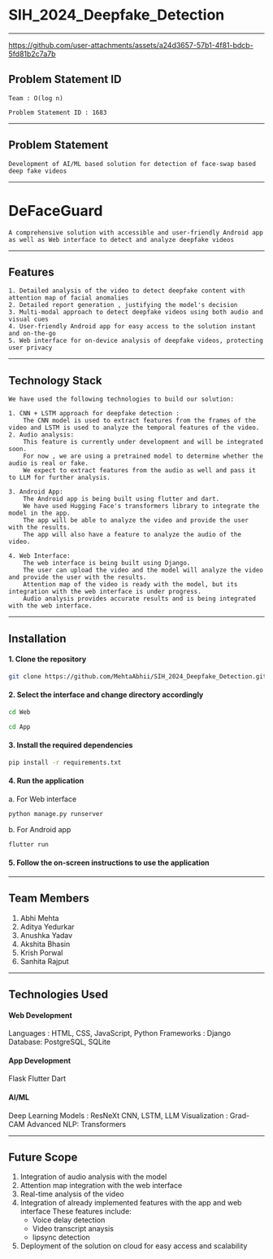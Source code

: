 # SIH_2024_Deepfake_Detection

---





https://github.com/user-attachments/assets/a24d3657-57b1-4f81-bdcb-5fd81b2c7a7b

## Problem Statement ID

```
Team : O(log n)
```
```
Problem Statement ID : 1683
```

---

## Problem Statement

```
Development of AI/ML based solution for detection of face-swap based deep fake videos
```

---

# DeFaceGuard

```
A comprehensive solution with accessible and user-friendly Android app as well as Web interface to detect and analyze deepfake videos
```

---

## Features

```
1. Detailed analysis of the video to detect deepfake content with attention map of facial anomalies
2. Detailed report generation , justifying the model's decision
3. Multi-modal approach to detect deepfake videos using both audio and visual cues
4. User-friendly Android app for easy access to the solution instant and on-the-go
5. Web interface for on-device analysis of deepfake videos, protecting user privacy
```

---

## Technology Stack

```
We have used the following technologies to build our solution:

1. CNN + LSTM approach for deepfake detection :
    The CNN model is used to extract features from the frames of the video and LSTM is used to analyze the temporal features of the video.
2. Audio analysis:
    This feature is currently under development and will be integrated soon.
    For now , we are using a pretrained model to determine whether the audio is real or fake.
    We expect to extract features from the audio as well and pass it to LLM for further analysis.

3. Android App:
    The Android app is being built using flutter and dart.
    We have used Hugging Face's transformers library to integrate the model in the app.
    The app will be able to analyze the video and provide the user with the results.
    The app will also have a feature to analyze the audio of the video.
    
4. Web Interface:
    The web interface is being built using Django.
    The user can upload the video and the model will analyze the video and provide the user with the results.
    Attention map of the video is ready with the model, but its integration with the web interface is under progress.
    Audio analysis provides accurate results and is being integrated with the web interface.
```

---

## Installation

#### 1. Clone the repository
```bash
git clone https://github.com/MehtaAbhii/SIH_2024_Deepfake_Detection.git
```

#### 2. Select the interface and change directory accordingly
```bash
cd Web
```

```bash
cd App
```

#### 3. Install the required dependencies
```bash
pip install -r requirements.txt
```

#### 4. Run the application

a. For Web interface
```bash
python manage.py runserver
```

b. For Android app
```bash
flutter run
```

#### 5. Follow the on-screen instructions to use the application

---

## Team Members

1. Abhi Mehta
2. Aditya Yedurkar
3. Anushka Yadav
4. Akshita Bhasin
5. Krish Porwal
6. Sanhita Rajput

---
## Technologies Used

#### Web Development
Languages : HTML, CSS, JavaScript, Python
Frameworks : Django
Database: PostgreSQL, SQLite
#### App Development
Flask
Flutter
Dart

#### AI/ML
Deep Learning Models : ResNeXt CNN, LSTM, LLM
Visualization : Grad-CAM
Advanced NLP: Transformers 

-----

## Future Scope

1. Integration of audio analysis with the model
2. Attention map integration with the web interface
3. Real-time analysis of the video
4. Integration of already implemented features with the app and web interface
    These features include:
    - Voice delay detection
    - Video transcript anaysis
    - lipsync detection
5. Deployment of the solution on cloud for easy access and scalability











